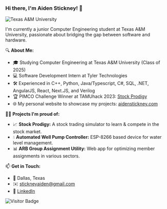 ### Hi there, I'm Aiden Stickney! 👋

![Texas A&M University](https://img.shields.io/badge/Texas%20A%26M-Computer%20Engineering-maroon?style=flat&logo=university)

I'm currently a junior Computer Engineering student at Texas A&M University, passionate about bridging the gap between software and hardware.

🔍 **About Me:**
- 🎓 Studying Computer Engineering at Texas A&M University (Class of 2025)
- 💻 Software Development Intern at Tyler Technologies
- 🛠️ Experienced in C++, Python, Java/Typescript, C#, SQL, .NET, AngularJS, React, Next.JS, and Verilog
- 🏆 PIMCO Challenge Winner at TAMUhack 2023: [Stock Prodigy](https://devpost.com/software/stockprodigy)
- 🌐 My personal website to showcase my projects: [aidenstickney.com](https://www.aidenstickney.com)


👨‍💻 **Projects I'm proud of:**
- 📈 **Stock Prodigy:** A stock trading simulator to learn & compete in the stock market.
- 💧 **Automated Well Pump Controller:** ESP-8266 based device for water level management.
- 📊 **ARB Group Assignment Utility:** Web app for optimizing member assignments in various sectors.

📫 **Get in Touch:**
- 📍 Dallas, Texas
- ✉️ [stickneyaiden@gmail.com](mailto:stickneyaiden@gmail.com)
- 🔗 [LinkedIn](https://www.linkedin.com/in/aidenstickney)

![Visitor Badge](https://visitor-badge.laobi.icu/badge?page_id=aidenstickney.aidenstickney)
